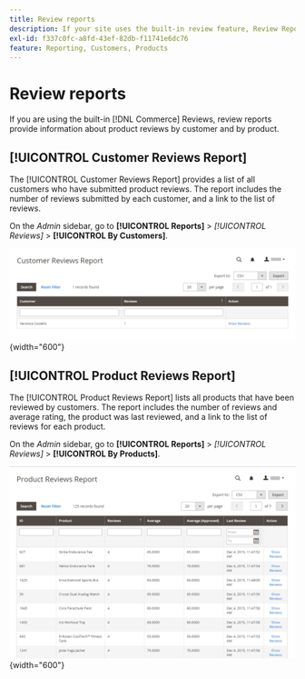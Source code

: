 ```yaml
---
title: Review reports
description: If your site uses the built-in review feature, Review Reports provide information about product reviews by customer and by product.
exl-id: f337c0fc-a8fd-43ef-82db-f11741e6dc76
feature: Reporting, Customers, Products
---
```

# Review reports

If you are using the built-in [!DNL Commerce] Reviews, review reports provide information about product reviews by customer and by product.

## [!UICONTROL Customer Reviews Report]

The [!UICONTROL Customer Reviews Report] provides a list of all customers who have submitted product reviews. The report includes the number of reviews submitted by each customer, and a link to the list of reviews.

On the _Admin_ sidebar, go to **[!UICONTROL Reports]** > _[!UICONTROL Reviews]_ > **[!UICONTROL By Customers]**.

![Review Report By Customers](./assets/customer-reviews.png){width="600"}

## [!UICONTROL Product Reviews Report]

The [!UICONTROL Product Reviews Report] lists all products that have been reviewed by customers. The report includes the number of reviews and average rating, the product was last reviewed, and a link to the list of reviews for each product.

On the _Admin_ sidebar, go to **[!UICONTROL Reports]** > _[!UICONTROL Reviews]_ > **[!UICONTROL By Products]**.

![Review Report by Product](./assets/product-reviews.png){width="600"}
